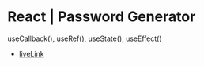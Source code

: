 # React | Password Generator
useCallback(), useRef(), useState(), useEffect()

- [liveLink](https://react-passsword-generator.netlify.app/)
